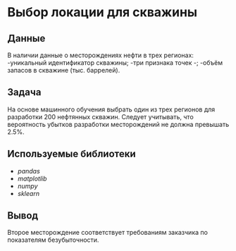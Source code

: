 # Выбор локации для скважины


## Данные

В наличии данные о месторождениях нефти в трех регионах:
-уникальный идентификатор скважины;
-три признака точек -;
-объём запасов в скважине (тыс. баррелей).

## Задача

На основе машинного обучения выбрать один из трех регионов для разработки 200 нефтянных скважин. Следует учитывать, что вероятность убытков разработки месторождений не должна превышать 2.5%.

## Используемые библиотеки
- *pandas*
- *matplotlib*
- *numpy*
- *sklearn*

## Вывод

Второе месторождение соответствует требованиям заказчика по показателям безубыточности.
